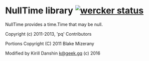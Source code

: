 # NullTime library [![wercker status](https://app.wercker.com/status/9b41254dc54e224b4b86e5f7a0bb71b6/s/master "wercker status")](https://app.wercker.com/project/bykey/9b41254dc54e224b4b86e5f7a0bb71b6)
NullTime provides a time.Time that may be null.


Copyright (c) 2011-2013, 'pq' Contributors

Portions Copyright (C) 2011 Blake Mizerany

Modified by Kirill Danshin <k@geek.gq> (c) 2016
